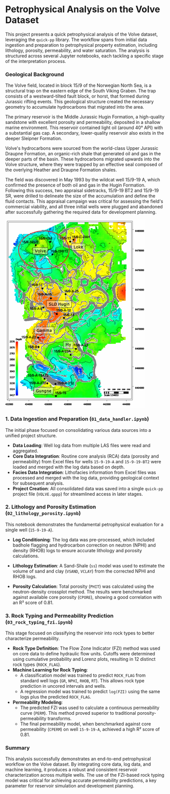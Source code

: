 # Petrophysical Analysis on the Volve Dataset

This project presents a quick petrophysical analysis of the Volve dataset, leveraging the `quick-pp` library. The workflow spans from initial data ingestion and preparation to petrophysical property estimation, including lithology, porosity, permeability, and water saturation. The analysis is structured across several Jupyter notebooks, each tackling a specific stage of the interpretation process.

### Geological Background

The Volve field, located in block 15/9 of the Norwegian North Sea, is a structural trap on the eastern edge of the South Viking Graben. The trap consists of a westward-tilted fault block, or horst, that formed during Jurassic rifting events. This geological structure created the necessary geometry to accumulate hydrocarbons that migrated into the area.

The primary reservoir is the Middle Jurassic Hugin Formation, a high-quality sandstone with excellent porosity and permeability, deposited in a shallow marine environment. This reservoir contained light oil (around 40° API) with a substantial gas cap. A secondary, lower-quality reservoir also exists in the deeper Sleipner Formation.

Volve's hydrocarbons were sourced from the world-class Upper Jurassic Draupne Formation, an organic-rich shale that generated oil and gas in the deeper parts of the basin. These hydrocarbons migrated upwards into the Volve structure, where they were trapped by an effective seal composed of the overlying Heather and Draupne Formation shales.

The field was discovered in May 1993 by the wildcat well 15/9-19 A, which confirmed the presence of both oil and gas in the Hugin Formation. Following this success, two appraisal sidetracks, 15/9-19 BT2 and 15/9-19 SR, were drilled to delineate the size of the accumulation and define the fluid contacts. This appraisal campaign was critical for assessing the field's commercial viability, and all three initial wells were plugged and abandoned after successfully gathering the required data for development planning.

![alt text](static/volve_field_map.png)

### 1. Data Ingestion and Preparation (`01_data_handler.ipynb`)

The initial phase focused on consolidating various data sources into a unified project structure.

*   **Data Loading**: Well log data from multiple LAS files were read and aggregated.
*   **Core Data Integration**: Routine core analysis (RCA) data (porosity and permeability) from Excel files for wells `15-9-19-A` and `15-9-19-BT2` were loaded and merged with the log data based on depth.
*   **Facies Data Integration**: Lithofacies information from Excel files was processed and merged with the log data, providing geological context for subsequent analysis.
*   **Project Creation**: All consolidated data was saved into a single `quick-pp` project file (`VOLVE.qppp`) for streamlined access in later stages.

### 2. Lithology and Porosity Estimation (`02_lithology_porosity.ipynb`)

This notebook demonstrates the fundamental petrophysical evaluation for a single well (`15-9-19-A`).

*   **Log Conditioning**: The log data was pre-processed, which included badhole flagging and hydrocarbon correction on neutron (NPHI) and density (RHOB) logs to ensure accurate lithology and porosity calculations.

*   **Lithology Estimation**: A Sand-Shale (`ss`) model was used to estimate the volume of sand and clay (`VSAND`, `VCLAY`) from the corrected NPHI and RHOB logs.
*   **Porosity Calculation**: Total porosity (`PHIT`) was calculated using the neutron-density crossplot method. The results were benchmarked against available core porosity (`CPORE`), showing a good correlation with an R² score of 0.81.



### 3. Rock Typing and Permeability Prediction (`03_rock_typing_fzi.ipynb`)

This stage focused on classifying the reservoir into rock types to better characterize permeability.

*   **Rock Type Definition**: The Flow Zone Indicator (FZI) method was used on core data to define hydraulic flow units. Cutoffs were determined using cumulative probability and Lorenz plots, resulting in 12 distinct rock types (`ROCK_FLAG`).
*   **Machine Learning for Rock Typing**:
    *   A classification model was trained to predict `ROCK_FLAG` from standard well logs (`GR`, `NPHI`, `RHOB`, `RT`). This allows rock type prediction in uncored intervals and wells.
    *   A regression model was trained to predict `log(FZI)` using the same logs plus the predicted `ROCK_FLAG`.
*   **Permeability Modeling**:
    *   The predicted FZI was used to calculate a continuous permeability curve (`PERM`). This method proved superior to traditional porosity-permeability transforms.
    *   The final permeability model, when benchmarked against core permeability (`CPERM`) on well `15-9-19-A`, achieved a high R² score of 0.81.

### Summary

This analysis successfully demonstrates an end-to-end petrophysical workflow on the Volve dataset. By integrating core data, log data, and machine learning, it produces a robust and consistent reservoir characterization across multiple wells. The use of the FZI-based rock typing model was critical for achieving accurate permeability predictions, a key parameter for reservoir simulation and development planning.